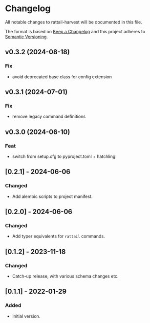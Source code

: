 
# Changelog
All notable changes to rattail-harvest will be documented in this file.

The format is based on [Keep a Changelog](http://keepachangelog.com/en/1.0.0/)
and this project adheres to [Semantic Versioning](http://semver.org/spec/v2.0.0.html).

## v0.3.2 (2024-08-18)

### Fix

- avoid deprecated base class for config extension

## v0.3.1 (2024-07-01)

### Fix

- remove legacy command definitions

## v0.3.0 (2024-06-10)

### Feat

- switch from setup.cfg to pyproject.toml + hatchling

## [0.2.1] - 2024-06-06
### Changed
- Add alembic scripts to project manifest.

## [0.2.0] - 2024-06-06
### Changed
- Add typer equivalents for `rattail` commands.

## [0.1.2] - 2023-11-18
### Changed
- Catch-up release, with various schema changes etc.

## [0.1.1] - 2022-01-29
### Added
- Initial version.
